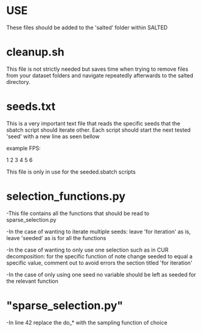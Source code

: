 # USE

These files should be added to the 'salted' folder within SALTED

# cleanup.sh 

This file is not strictly needed but saves time when trying to remove files from your dataset folders and navigate repeatedly afterwards to the salted directory. 

# seeds.txt 

This is a very important text file that reads the specific seeds that the sbatch script should iterate other. Each script should start the next tested 'seed' with a new line as seen bellow


example FPS:

1
2
3
4
5
6



This file is only in use for the seeded.sbatch scripts



# selection_functions.py

-This file contains all the functions that should be read to sparse_selection.py

-In the case of wanting to iterate multiple seeds: leave 'for iteration' as is, leave 'seeded' as is for all the functions

-In the case of wanting to only use one selection such as in CUR decomposition: for the specific function of note change seeded to equal a specific value, comment out to avoid errors the section titled 'for iteration'

-In the case of only using one seed no variable should be left as seeded for the relevant function



# "**sparse_selection.py**" 

-In line 42 replace the do_* with the sampling function of choice


